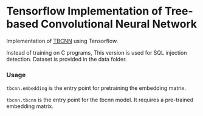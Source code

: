# Tensorflow Implementation of Tree-based Convolutional Neural Network

Implementation of [TBCNN](https://sites.google.com/site/treebasedcnn/) using Tensorflow.

Instead of training on C programs, This version is used for SQL injection detection. Dataset is provided in the data folder.


### Usage
`tbcnn.embedding` is the entry point for pretraining the embedding matrix.

`tbcnn.tbcnn` is the entry point for the tbcnn model. It requires a pre-trained embedding matrix.
